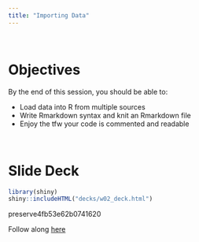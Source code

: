 ```yaml
---
title: "Importing Data"
---
```


<br>

# Objectives

By the end of this session, you should be able to:

* Load data into R from multiple sources
* Write Rmarkdown syntax and knit an Rmarkdown file
* Enjoy the tfw your code is commented and readable

<br>

# Slide Deck


```r
library(shiny)
shiny::includeHTML("decks/w02_deck.html") 
```

preserve4fb53e62b0741620

Follow along [here](decks/w02_deck.html)
